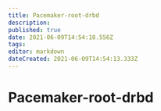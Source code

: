 ```yaml
---
title: Pacemaker-root-drbd
description: 
published: true
date: 2021-06-09T14:54:18.556Z
tags: 
editor: markdown
dateCreated: 2021-06-09T14:54:13.333Z
---
```


# Pacemaker-root-drbd
